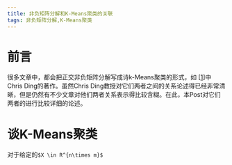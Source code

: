 ```yaml
---
title: 非负矩阵分解和K-Means聚类的关联
tags: 非负矩阵分解,K-Means聚类
---
```


# 前言
很多文章中，都会把正交非负矩阵分解写成诗k-Means聚类的形式，如 [[1]]中Chris Ding的著作。虽然Chris Ding教授对它们两者之间的关系论述得已经非常清晰，但是仍然有不少文章对他们两者关系表示得比较含糊。在此，本Post对它们两者的进行比较详细的论述。

# 谈K-Means聚类
对于给定的`$X \in R^{n\times m}$`





[1]: http://ranger.uta.edu/~chqding/papers/NMF-SDM2005.pdf